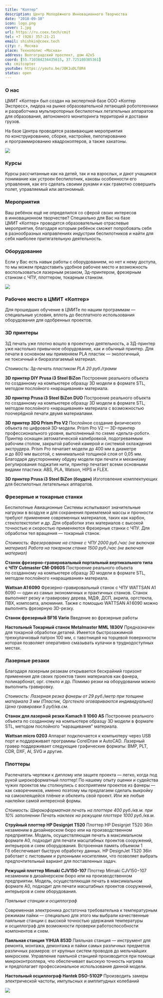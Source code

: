 ```yaml
---
title: "Коптер"
description: Центр Молодёжного Инновационного Творчества
date: "2018-09-10"
icon: logo.png
cover: 1.jpg
url: https://ru.coex.tech/cmit
tel: +7 (926) 357-21-21
email: shishkin@coex.tech
city: г. Москва
place: Технополис «Москва»
address: Волгоградский проспект, дом 42к5
coord: [55.710384234435615, 37.725180385361]
vk: cmitcopter
youtube: https://youtu.be/J8K1uDLf8R4
status: open
---
```


### О нас

ЦМИТ «Коптер» был создан на экспертной базе ООО «Коптер Экспресс», лидера на рынке образовательной летающей робототехники и разработчика мультироторных беспилотных летательных аппаратов для образования, автономного мониторинга территорий и доставки грузов.

На базе Центра проводятся развивающие мероприятия по конструированию, сборке, настройке, пилотированию и программированию квадрокоптеров, а также хакатоны.

![](./2.jpg)

### Курсы

Курсы рассчитанные как на детей, так и на взрослых, и дают учащимся понимание как устроен беспилотник, каковы особенности его управления, как его сделать своими руками и как грамотно совершить полет, управляемый или автономный.

### Мероприятия

Ваш ребёнок ещё не определился со сферой своих интересов в инновационном творчестве? Специально для Вас на базе ЦМИТ «Коптер» проводятся образовательные отраслевые мероприятия, благодаря которым ребёнок сможет попробовать себя в разнообразных направлениях индустрии беспилотников и найти для себя наиболее притягательную деятельность.

### Оборудование

Если у Вас есть навык работы с оборудованием, но нет к нему доступа, то мы можем предоставить удобное рабочее место и возможность воспользоваться лазерным резаком, 3д-принтером, фрезерным станком с ЧПУ, плоттером, токарным станком.

![](./1.jpg)

### Рабочее место в ЦМИТ «Коптер»

Для прошедших обучение в ЦМИТе по нашим программам — специальные условия, вплоть до бесплатного использования оборудования для одобренных проектов.

### 3D принтеры

3Д печать уже плотно вошло в проектную деятельность, а 3Д-принтер уже настолько привычное оборудование, как и обычный принтер. Для печати в основном мы применяем PLA пластик — экологичный, не токсичный и биоразлагаемый материал.

_Стоимость: 3д-печать пластиком PLA 20 руб./грамм_

**3D принтер DIY Prusa i3 Steel BiZon** Построение реального объекта по созданному на компьютере образцу 3D модели в формате STL, методом послойного «наращивания» материала.

**3D принтер Prusa i3 Steel BiZon DUO** Построение реального объекта по созданному на компьютере образцу 3D модели в формате STL, методом послойного «наращивания» материала с возможностью поочерёдной печати двумя материалами.

**3D принтер 3DQ Prism Pro V2** Послойное создание физического объекта по цифровой 3D-модели. Prism Pro V2 — 3D-принтер профессионального уровня, выполненный по схеме «дельта-робот». Принтер оснащен автоматической калибровкой, подогреваемым рабочим столом, закрытой рабочей камерой и системой охлаждения экструдера. Prism Pro печатает модели до 400 мм в диаметре и до 800 мм высотой, с минимальной толщиной слоя от 0,05 мм. Благодаря двустороннему обдуву модели при печати и механизму регулирования поджатия нити, принтер печатает всеми основными видами пластика: ABS, PLA, Watson, HIPS и FLEX.

**3D принтер Prusa i3 Steel BiZon (боуден)** Изготовление комплектующих для беспилотных летательных аппаратов.

### Фрезерные и токарные станки

Беспилотные Авиационные Системы испытывают значительные нагрузки в воздухе и для сохранения приемлемой массы и прочности требуют применение современных материалов, таких как карбон, стеклотекстолит и др. Для обработки этих материалов с высокой точностью и скоростью применяются Фрезерные станки с ЧПУ. Для обработки тел вращения — токарный станок.

_Стоимость:_ _Фрезерование на станке с ЧПУ 2000 руб./час (не включая материал)_ _Работа на токарном станке 1500 руб./час (не включая материал)_

**Станок фрезерно-гравировальный портальный вертикального типа с ЧПУ Cutmaster CM-D960S** Построение реального объекта по созданному на компьютере образцу 3D модели в формате STL, методом послойного «наращивания» материала.

**Wattsan A1 6090** Фрезерно-гравировальный станок с ЧПУ WATTSAN A1 6090 — один из самых экономичных и практичных станков. Станок выполняет резку и гравировку дерева, МДФ, ДСП, акрила, оргстекла, ПВХ, композита, алюминия. Также с помощью WATTSAN A1 6090 можно выполнять фрезерную 3D-резку.

**Станок фрезерный BF16 Vario** Введение во фрезерные работы

**Настольный Токарный станок Metalmaster MML 1830V** Предназначен для токарной обработки деталей. Имеется быстрозажимной трехкулачковый патрон 100 мм, с тавотницей на торцевой поверхности которая позволяет оперативно смазывать кулачки в труднодоступных местах.

### Лазерные резаки

Благодаря лазерным резакам открывается бескрайний горизонт применения для своих проектов таких материалов как фанера, поликарбонат, орг. стекло и др. Помимо резки на оборудовании можно выполнить гравировку.

_Стоимость:_ _Лазерная резка фанеры от 29 руб./метр при толщине материала 3 мм (Пластик, Оргстекло оговариваются индивидуально)_ _Цена гравировки 5 руб/кв.см._

**Станок для лазерной резки Kamach II 1060 AS** Построение реального объекта по созданному на компьютере образцу 3D модели в формате STL, методом послойного "наращивания" материала.

**Wattsan micro 0203** Аппарат подключается к компьютеру через USB порт и поддерживает программы CorelDraw и AutoCAD. Лазерный гравер поддерживает следующие графические форматы: BMP, PLT, CDR, DXF, AI, SVG и другие.

### Плоттеры

Распечатать чертежи к диплому или защите проекта — легко, когда под рукой широкоформатный плоттер! По нашему опыту оценки и судейства чужих проектов мы столкнулись с восприятием проектов из фанеры — как скворечников, именно поэтому мы предлагаем сделать выкройку на самоклеящейся плёнке и обклеить свой проект. Или же любые наклейки самой интересной формы.

_Стоимость:_ _Широкоформатная печать на плоттере 400 руб./кв.м. при 10% заполнении_ _Печать наклеек на режущем плоттере 1000 руб./кв.м._

**Струйный плоттер HP Designjet T520** Плоттер HP Designjet T520 36in незаменим в дизайнерском бюро или на производственном предприятии. Модель, осуществляющая печать в максимальном формате А0, подходит для печати масштабных проектов сооружений, интерьеров и схем оборудования. Встроенная память объемом 1 Гб обеспечивает быструю обработку данных. HP DesignJet T520 36in работает с листовыми и рулонными носителями, что позволяет выбрать предпочтительный вариант для поставленных задач.

**Режущий плоттер Mimaki CJV150-107** Плоттер Mimaki CJV150−107 незаменим в дизайнерском бюро или на производственном предприятии. Модель, осуществляющая печать в максимальном формате А0, подходит для печати масштабных проектов сооружений, интерьеров и схем оборудования.

_Паяльные станции и осциллограф_

Современная электроника достаточна требовательна к температурным режимам пайки — специально для этого мы выбрали качественные паяльные станции с высокой точностью удержания температуры и осциллограф для возможности проверки работоспособности компонентов и схем.

**Паяльная станция YIHUA 853D** Паяльная станция — инструмент для ремонта, монтажа, демонтажа и пайки самых различных предметов различных размеров: от крупных систем проводов до мельчайших микросхем. Управление паяльной станцией производится при помощи микроконтроллера, что обеспечивает высокую точность нагрева и предполагает профессиональное использование данной модели.

**Настольный осциллограф Hantek DSO-5102P** Производить замеры электрической частоты, импульсных и амплитудных колебаний

![](./255A7793.jpg)
